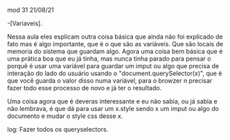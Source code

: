 mod 31                                             21/08/21

-[Variaveis].

Nessa aula eles esplicam outra coisa básica que ainda não
foi explicado de fato mas é algo importante, que é o que
são as variáveis. Que são locais de memoria do sistema
que guardam algo.
Agora uma coisa bem básica que é uma prática boa que eu
já tinha, mas nunca tinha parado para pensar o porquê é
usar uma variável para guardar um imput ou algo que precisa
de interação do lado do usuário usando o 
"document.querySelector(x)", que é que você guarda o valor
disso numa variável, para o browzer n precisar fazer todo
esse processo de novo e já ter o resultado.

Uma coisa agora que é deveras interessante e eu não sabia,
ou já sabia e não lembrava, é que dá para usar um x.style
sendo x um imput ou algo do documento e mudar o style css
desse x.

log:
    Fazer todos os queryselectors.
